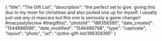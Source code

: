 {
    "title": "The Gift List",
    "description": "the perfect set to give. giving this duo to my mom for christmas and also picked one up for myself. I usually just use any ol mascara but this one is seriously a game changer! #macysstylecrew #thegiftlist",
    "photoId": "188358395",
    "date_created": "1544886096",
    "date_modified": "1546466798",
    "type": "captivate",
    "layout": "photo",
    "url": "\/p\/the-gift-list\/188358395"
}